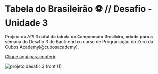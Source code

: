 
# Tabela do Brasileirão :soccer: // Desafio - Unidade 3

Projeto de API Restful de tabela do Campeonato Brasileiro, criado para a semana do Desafio 3 de Back-end do curso de Programação do Zero da Cubos Academy(@cubosacademy).

[Clique aqui para conferir](https://brasileirao-cubosacademy.herokuapp.com/)

![projeto desafio 3 front (1)](https://user-images.githubusercontent.com/44753129/97119261-cb5f1b00-16ed-11eb-9807-50bde8535beb.gif)
